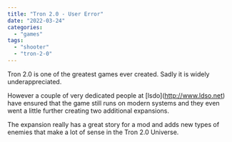 ```yaml
---
title: "Tron 2.0 - User Error"
date: "2022-03-24"
categories: 
  - "games"
tags: 
  - "shooter"
  - "tron-2-0"
---
```


Tron 2.0 is one of the greatest games ever created. Sadly it is widely underappreciated.

However a couple of very dedicated people at \[lsdo\](http://www.ldso.net) have ensured that the game still runs on modern systems and they even went a little further creating two additional expansions.

The expansion really has a great story for a mod and adds new types of enemies that make a lot of sense in the Tron 2.0 Universe.
